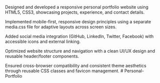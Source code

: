 Designed and developed a responsive personal portfolio website using HTML5, CSS3, showcasing projects, experience, and contact details.

Implemented mobile-first, responsive design principles using a separate media.css file for adaptive layouts across screen sizes.

Added social media integration (GitHub, LinkedIn, Twitter, Facebook) with accessible icons and external linking.

Optimized website structure and navigation with a clean UI/UX design and reusable header/footer components.

Ensured cross-browser compatibility and consistent theme aesthetics through reusable CSS classes and favicon management.
#   P e r s o n a l - P o r t f o l i o 
 
 

